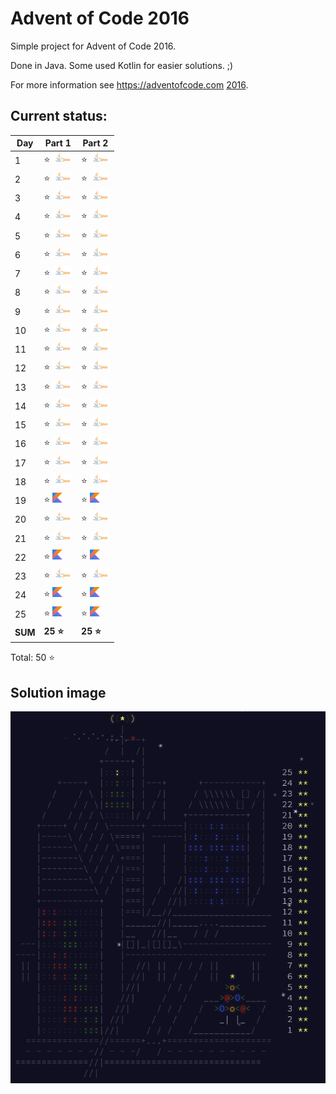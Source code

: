 # Advent of Code 2016

Simple project for Advent of Code 2016.

Done in Java. Some used Kotlin for easier solutions. ;)

For more information see https://adventofcode.com [2016](https://adventofcode.com/2016).

## Current status:

| Day     | Part 1                         | Part 2                         |
|---------|--------------------------------|--------------------------------|
| 1       | ⭐ ![Java](../img/java.png)     | ⭐ ![Java](../img/java.png)     |
| 2       | ⭐ ![Java](../img/java.png)     | ⭐ ![Java](../img/java.png)     |
| 3       | ⭐ ![Java](../img/java.png)     | ⭐ ![Java](../img/java.png)     |
| 4       | ⭐ ![Java](../img/java.png)     | ⭐ ![Java](../img/java.png)     |
| 5       | ⭐ ![Java](../img/java.png)     | ⭐ ![Java](../img/java.png)     |
| 6       | ⭐ ![Java](../img/java.png)     | ⭐ ![Java](../img/java.png)     |
| 7       | ⭐ ![Java](../img/java.png)     | ⭐ ![Java](../img/java.png)     |
| 8       | ⭐ ![Java](../img/java.png)     | ⭐ ![Java](../img/java.png)     |
| 9       | ⭐ ![Java](../img/java.png)     | ⭐ ![Java](../img/java.png)     |
| 10      | ⭐ ![Java](../img/java.png)     | ⭐ ![Java](../img/java.png)     |
| 11      | ⭐ ![Java](../img/java.png)     | ⭐ ![Java](../img/java.png)     |
| 12      | ⭐ ![Java](../img/java.png)     | ⭐ ![Java](../img/java.png)     |
| 13      | ⭐ ![Java](../img/java.png)     | ⭐ ![Java](../img/java.png)     |
| 14      | ⭐ ![Java](../img/java.png)     | ⭐ ![Java](../img/java.png)     |
| 15      | ⭐ ![Java](../img/java.png)     | ⭐ ![Java](../img/java.png)     |
| 16      | ⭐ ![Java](../img/java.png)     | ⭐ ![Java](../img/java.png)     |
| 17      | ⭐ ![Java](../img/java.png)     | ⭐ ![Java](../img/java.png)     |
| 18      | ⭐ ![Java](../img/java.png)     | ⭐ ![Java](../img/java.png)     |
| 19      | ⭐ ![Kotlin](../img/kotlin.png) | ⭐ ![Kotlin](../img/kotlin.png) |
| 20      | ⭐ ![Java](../img/java.png)     | ⭐ ![Java](../img/java.png)     |
| 21      | ⭐ ![Java](../img/java.png)     | ⭐ ![Java](../img/java.png)     |
| 22      | ⭐ ![Kotlin](../img/kotlin.png) | ⭐ ![Kotlin](../img/kotlin.png) |
| 23      | ⭐ ![Java](../img/java.png)     | ⭐ ![Java](../img/java.png)     |
| 24      | ⭐ ![Kotlin](../img/kotlin.png) | ⭐ ![Kotlin](../img/kotlin.png) |
| 25      | ⭐ ![Kotlin](../img/kotlin.png) | ⭐ ![Kotlin](../img/kotlin.png) |
| **SUM** | **25 ⭐**                       | **25 ⭐**                       |

Total: 50 ⭐

## Solution image
![AoC2016](../img/Advent_of_Code_2016.png)
